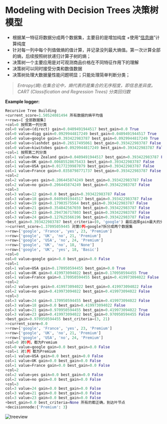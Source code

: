 Modeling with Decision Trees 决策树模型
==

+ 根据某一特征将数据分成两个数据集，主要目的是增加纯度
+使用“[信息熵](http://zh.wikipedia.org/zh-cn/%E7%86%B5_(%E4%BF%A1%E6%81%AF%E8%AE%BA))”计算纯度
+ 针对每一列中每个列值做熵的值计算，并记录没列最大熵值。第一次计算全部的熵，后续按照树状递归计算子树的熵；
+ 决策树一个主要应用是对可观测商品价格在不同特征作用下的理解
+ 决策树可以同时接受分类和数值数据
+ 决策树处理大数据量性能问题明显；只能处理简单判断分类；


> *Entropy(熵):在集合论中，熵代表的是集合的无序程度，即信息差异度。*
> *CART (Classification and Regression Trees) 分类回归数*

**Example logger:**
```python
Recursive Tree Building
+current_score=1.50524081494 所有数据的熵平均值
++rows=[ 全部数据集]
+col=0 按照第一列分类
col=0 value=(direct) gain=0.0409491944517 best_gain=0.0 True
col=0 value=digg gain=0.0929944817249 best_gain=0.0409491944517 True
col=0 value=google gain=0.393422983787 best_gain=0.0929944817249 True
col=0 value=slashdot gain=0.26517495061 best_gain=0.393422983787 False
col=0 value=kiwitobes gain=0.0929944817249 best_gain=0.393422983787 False
+col=1 按照第二列分类
col=1 value=New Zealand gain=0.0409491944517 best_gain=0.393422983787 False
col=1 value=UK gain=0.00685528675433 best_gain=0.393422983787 False
col=1 value=USA gain=0.0177239987079 best_gain=0.393422983787 False
col=1 value=France gain=0.0358798771737 best_gain=0.393422983787 False
+col=2
col=2 value=yes gain=0.206445874249 best_gain=0.393422983787 False
col=2 value=no gain=0.206445874249 best_gain=0.393422983787 False
+col=3
col=3 value=12 gain=0.0 best_gain=0.393422983787 False
col=3 value=18 gain=0.0409491944517 best_gain=0.393422983787 False
col=3 value=19 gain=0.17903575564 best_gain=0.393422983787 False
col=3 value=21 gain=0.354842567659 best_gain=0.393422983787 False
col=3 value=23 gain=0.294736717803 best_gain=0.393422983787 False
col=3 value=24 gain=0.127625566196 best_gain=0.393422983787 False
+best_gain=0.393422983787 best_criteria=(0, 'google') 最后选择gain最大的分类点第0列 google
>>current_score=1.37095059445 对第0列=google?拆分成两个数据集
>>row=['google', 'France', 'yes', 23, 'Premium']
>>row=['google', 'UK', 'no', 21, 'Premium']
>>row=['google', 'USA', 'no', 24, 'Premium']
>>row=['google', 'UK', 'no', 18, 'None']
>>row=['google', 'UK', 'yes', 18, 'Basic']
+col=0
col=0 value=google gain=0.0 best_gain=0.0 False
+col=1
col=1 value=USA gain=0.170950594455 best_gain=0.0 True
col=1 value=UK gain=0.419973094022 best_gain=0.170950594455 True
col=1 value=France gain=0.170950594455 best_gain=0.419973094022 False
+col=2
col=2 value=yes gain=0.419973094022 best_gain=0.419973094022 False
col=2 value=no gain=0.419973094022 best_gain=0.419973094022 False
+col=3
col=3 value=24 gain=0.170950594455 best_gain=0.419973094022 False
col=3 value=18 gain=0.0 best_gain=0.419973094022 False
col=3 value=21 gain=0.970950594455 best_gain=0.419973094022 True
col=3 value=23 gain=0.419973094022 best_gain=0.970950594455 False
+best_gain=0.970950594455 best_criteria=(3, 21)
>>current_score=0.0
>>row=['google', 'France', 'yes', 23, 'Premium']
>>row=['google', 'UK', 'no', 21, 'Premium']
>>row=['google', 'USA', 'no', 24, 'Premium']
+col=0 对0列，都为Premium
col=0 value=google gain=0.0 best_gain=0.0 False
+col=1 对1列 都为Premium
col=1 value=USA gain=0.0 best_gain=0.0 False
col=1 value=UK gain=0.0 best_gain=0.0 False
col=1 value=France gain=0.0 best_gain=0.0 False
+col=2
col=2 value=yes gain=0.0 best_gain=0.0 False
col=2 value=no gain=0.0 best_gain=0.0 False
+col=3
col=3 value=24 gain=0.0 best_gain=0.0 False
col=3 value=21 gain=0.0 best_gain=0.0 False
col=3 value=23 gain=0.0 best_gain=0.0 False
+best_gain=0.0 best_criteria=None 所有的都正确，到达叶节点
+decisionnode:{'Premium': 3}  
```
![treeview]('/wz125/courses/blob/master/Programming_Collective_Intelligence/chapter7-Modeling_with_Decision_Trees/treeview.jpg')
